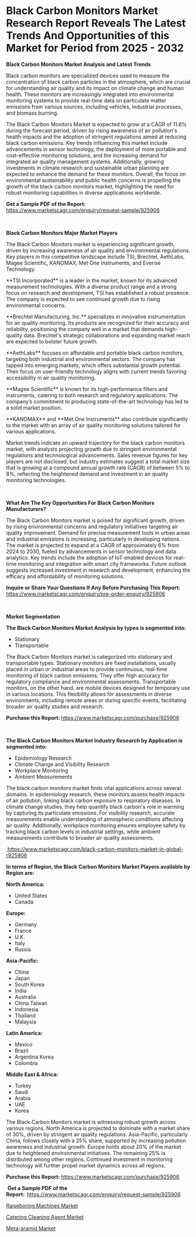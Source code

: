 <p><h1>Black Carbon Monitors Market Research Report Reveals The Latest Trends And Opportunities of this Market for Period from 2025 - 2032</h1></p><p><strong>Black Carbon Monitors Market Analysis and Latest Trends</strong></p>
<p><p>Black carbon monitors are specialized devices used to measure the concentration of black carbon particles in the atmosphere, which are crucial for understanding air quality and its impact on climate change and human health. These monitors are increasingly integrated into environmental monitoring systems to provide real-time data on particulate matter emissions from various sources, including vehicles, industrial processes, and biomass burning.</p><p>The Black Carbon Monitors Market is expected to grow at a CAGR of 11.6% during the forecast period, driven by rising awareness of air pollution's health impacts and the adoption of stringent regulations aimed at reducing black carbon emissions. Key trends influencing this market include advancements in sensor technology, the deployment of more portable and cost-effective monitoring solutions, and the increasing demand for integrated air quality management systems. Additionally, growing investments in climate research and sustainable urban planning are expected to enhance the demand for these monitors. Overall, the focus on environmental sustainability and public health concerns is propelling the growth of the black carbon monitors market, highlighting the need for robust monitoring capabilities in diverse applications worldwide.</p></p>
<p><strong>Get a Sample PDF of the Report:&nbsp;</strong> <a href="https://www.marketscagr.com/enquiry/request-sample/925906?utm_campaign=2106&utm_medium=2&utm_source=Github&utm_content=ia&utm_term=24032025&utm_id=black-carbon-monitors">https://www.marketscagr.com/enquiry/request-sample/925906</a></p>
<p>&nbsp;</p>
<p><strong>Black Carbon Monitors Major Market Players</strong></p>
<p><p>The Black Carbon Monitors market is experiencing significant growth, driven by increasing awareness of air quality and environmental regulations. Key players in this competitive landscape include TSI, Brechtel, AethLabs, Magee Scientific, KANOMAX, Met One Instruments, and Everise Technology. </p><p>**TSI Incorporated** is a leader in the market, known for its advanced measurement technologies. With a diverse product range and a strong focus on research and development, TSI has established a robust presence. The company is expected to see continued growth due to rising environmental concerns.</p><p>**Brechtel Manufacturing, Inc.** specializes in innovative instrumentation for air quality monitoring. Its products are recognized for their accuracy and reliability, positioning the company well in a market that demands high-quality data. Brechtel's strategic collaborations and expanding market reach are expected to bolster future growth.</p><p>**AethLabs** focuses on affordable and portable black carbon monitors, targeting both industrial and environmental sectors. The company has tapped into emerging markets, which offers substantial growth potential. Their focus on user-friendly technology aligns with current trends favoring accessibility in air quality monitoring.</p><p>**Magee Scientific** is known for its high-performance filters and instruments, catering to both research and regulatory applications. The company’s commitment to producing state-of-the-art technology has led to a solid market position.</p><p>**KANOMAX** and **Met One Instruments** also contribute significantly to the market with an array of air quality monitoring solutions tailored for various applications.</p><p>Market trends indicate an upward trajectory for the black carbon monitors market, with analysts projecting growth due to stringent environmental regulations and technological advancements. Sales revenue figures for key players are not disclosed, but industry estimates suggest a total market size that is growing at a compound annual growth rate (CAGR) of between 5% to 8%, reflecting the heightened demand and investment in air quality monitoring technologies.</p></p>
<p>&nbsp;</p>
<p><strong>What Are The Key Opportunities For Black Carbon Monitors Manufacturers?</strong></p>
<p><p>The Black Carbon Monitors market is poised for significant growth, driven by rising environmental concerns and regulatory initiatives targeting air quality improvement. Demand for precise measurement tools in urban areas and industrial emissions is increasing, particularly in developing nations. The market is projected to expand at a CAGR of approximately 6% from 2024 to 2030, fueled by advancements in sensor technology and data analytics. Key trends include the adoption of IoT-enabled devices for real-time monitoring and integration with smart city frameworks. Future outlook suggests increased investment in research and development, enhancing the efficacy and affordability of monitoring solutions.</p></p>
<p><strong>Inquire or Share Your Questions If Any Before Purchasing This Report:</strong> <a href="https://www.marketscagr.com/enquiry/pre-order-enquiry/925906?utm_campaign=2106&utm_medium=2&utm_source=Github&utm_content=ia&utm_term=24032025&utm_id=black-carbon-monitors">https://www.marketscagr.com/enquiry/pre-order-enquiry/925906</a></p>
<p>&nbsp;</p>
<p><strong>Market Segmentation</strong></p>
<p><strong>The Black Carbon Monitors Market Analysis by types is segmented into:</strong></p>
<p><ul><li>Stationary</li><li>Transportable</li></ul></p>
<p><p>The Black Carbon Monitors market is categorized into stationary and transportable types. Stationary monitors are fixed installations, usually placed in urban or industrial areas to provide continuous, real-time monitoring of black carbon emissions. They offer high accuracy for regulatory compliance and environmental assessments. Transportable monitors, on the other hand, are mobile devices designed for temporary use in various locations. This flexibility allows for assessments in diverse environments, including remote areas or during specific events, facilitating broader air quality studies and research.</p></p>
<p><strong>Purchase this Report:&nbsp;</strong><a href="https://www.marketscagr.com/purchase/925906?utm_campaign=2106&utm_medium=2&utm_source=Github&utm_content=ia&utm_term=24032025&utm_id=black-carbon-monitors">https://www.marketscagr.com/purchase/925906</a></p>
<p>&nbsp;</p>
<p><strong>The Black Carbon Monitors Market Industry Research by Application is segmented into:</strong></p>
<p><ul><li>Epidemiology Research</li><li>Climate Change and Visibility Research</li><li>Workplace Monitoring</li><li>Ambient Measurements</li></ul></p>
<p><p>The black carbon monitors market finds vital applications across several domains. In epidemiology research, these monitors assess health impacts of air pollution, linking black carbon exposure to respiratory diseases. In climate change studies, they help quantify black carbon's role in warming by capturing its particulate emissions. For visibility research, accurate measurements enable understanding of atmospheric conditions affecting air quality. Additionally, workplace monitoring ensures employee safety by tracking black carbon levels in industrial settings, while ambient measurements contribute to broader air quality assessments.</p></p>
<p><a href="https://www.marketscagr.com/black-carbon-monitors-market-in-global-r925906?utm_campaign=2106&utm_medium=2&utm_source=Github&utm_content=ia&utm_term=24032025&utm_id=black-carbon-monitors">&nbsp;https://www.marketscagr.com/black-carbon-monitors-market-in-global-r925906</a></p>
<p><strong>In terms of Region, the Black Carbon Monitors Market Players available by Region are:</strong></p>
<p>
    <p> <strong> North America: </strong>
        <ul>
            <li>United States</li>
            <li>Canada</li>
        </ul>
        </p> 
    <p> <strong> Europe: </strong>
        <ul>
            <li>Germany</li>
            <li>France</li>
            <li>U.K.</li>
            <li>Italy</li>
            <li>Russia</li>
        </ul>
        </p> 
    <p> <strong> Asia-Pacific: </strong>
        <ul>
            <li>China</li>
            <li>Japan</li>
            <li>South Korea</li>
            <li>India</li>
            <li>Australia</li>
            <li>China Taiwan</li>
            <li>Indonesia</li>
            <li>Thailand</li>
            <li>Malaysia</li>
        </ul>
        </p> 
    <p> <strong> Latin America: </strong>
        <ul>
            <li>Mexico</li>
            <li>Brazil</li>
            <li>Argentina Korea</li>
            <li>Colombia</li>
        </ul>
        </p> 
    <p> <strong> Middle East & Africa: </strong>
        <ul>
            <li>Turkey</li>
            <li>Saudi</li>
            <li>Arabia</li>
            <li>UAE</li>
            <li>Korea</li>
        </ul>
    </p>
    </p>
<p><p>The Black Carbon Monitors market is witnessing robust growth across various regions. North America is projected to dominate with a market share of 30%, driven by stringent air quality regulations. Asia-Pacific, particularly China, follows closely with a 25% share, supported by increasing pollution awareness and industrial growth. Europe holds about 20% of the market due to heightened environmental initiatives. The remaining 25% is distributed among other regions. Continued investment in monitoring technology will further propel market dynamics across all regions.</p></p>
<p><strong>Purchase this Report: </strong><a href="https://www.marketscagr.com/purchase/925906?utm_campaign=2106&utm_medium=2&utm_source=Github&utm_content=ia&utm_term=24032025&utm_id=black-carbon-monitors">https://www.marketscagr.com/purchase/925906</a></p>
<p>&nbsp;<strong>Get a Sample PDF of the Report:&nbsp;&nbsp;</strong><a href="https://www.marketscagr.com/enquiry/request-sample/925906?utm_campaign=2106&utm_medium=2&utm_source=Github&utm_content=ia&utm_term=24032025&utm_id=black-carbon-monitors">https://www.marketscagr.com/enquiry/request-sample/925906</a></p>
<p><strong></strong></p>
<p><p><a href="https://github.com/YashRP12/Market-Research-Report-List-7/blob/main/raiseboring-machines-market.md?utm_campaign=2106&utm_medium=2&utm_source=Github&utm_content=ia&utm_term=24032025&utm_id=black-carbon-monitors">Raiseboring Machines Market</a></p><p><a href="https://github.com/darouthiamnl/Market-Research-Report-List-1/blob/main/catering-cleaning-agent-market.md?utm_campaign=2106&utm_medium=2&utm_source=Github&utm_content=ia&utm_term=24032025&utm_id=black-carbon-monitors">Catering Cleaning Agent Market</a></p><p><a href="https://github.com/kreilkoffas4/Market-Research-Report-List-1/blob/main/meta-aramid-market.md?utm_campaign=2106&utm_medium=2&utm_source=Github&utm_content=ia&utm_term=24032025&utm_id=black-carbon-monitors">Meta-aramid Market</a></p></p>